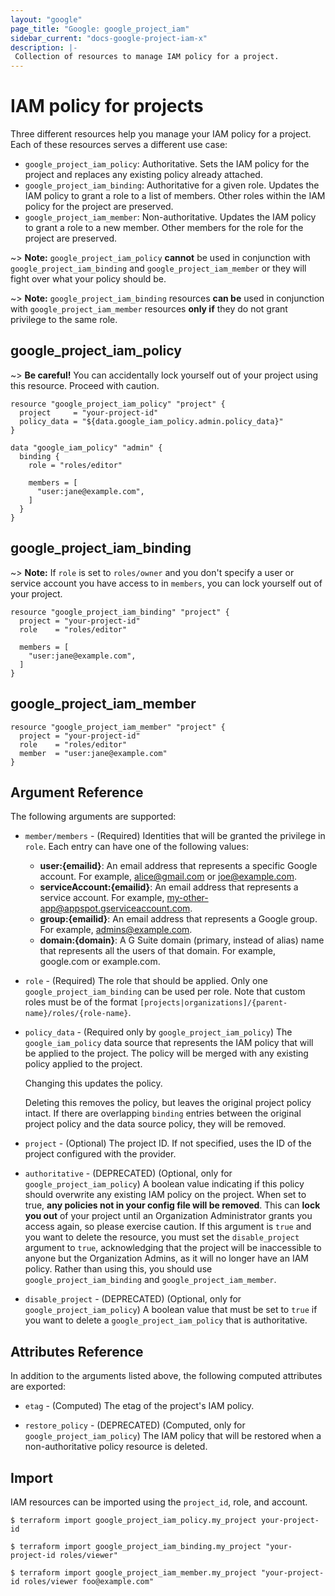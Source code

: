 ```yaml
---
layout: "google"
page_title: "Google: google_project_iam"
sidebar_current: "docs-google-project-iam-x"
description: |-
 Collection of resources to manage IAM policy for a project.
---
```


# IAM policy for projects

Three different resources help you manage your IAM policy for a project. Each of these resources serves a different use case:

* `google_project_iam_policy`: Authoritative. Sets the IAM policy for the project and replaces any existing policy already attached.
* `google_project_iam_binding`: Authoritative for a given role. Updates the IAM policy to grant a role to a list of members. Other roles within the IAM policy for the project are preserved.
* `google_project_iam_member`: Non-authoritative. Updates the IAM policy to grant a role to a new member. Other members for the role for the project are preserved.

~> **Note:** `google_project_iam_policy` **cannot** be used in conjunction with `google_project_iam_binding` and `google_project_iam_member` or they will fight over what your policy should be.

~> **Note:** `google_project_iam_binding` resources **can be** used in conjunction with `google_project_iam_member` resources **only if** they do not grant privilege to the same role.

## google\_project\_iam\_policy

~> **Be careful!** You can accidentally lock yourself out of your project
   using this resource. Proceed with caution.

```hcl
resource "google_project_iam_policy" "project" {
  project     = "your-project-id"
  policy_data = "${data.google_iam_policy.admin.policy_data}"
}

data "google_iam_policy" "admin" {
  binding {
    role = "roles/editor"

    members = [
      "user:jane@example.com",
    ]
  }
}
```

## google\_project\_iam\_binding

~> **Note:** If `role` is set to `roles/owner` and you don't specify a user or service account you have access to in `members`, you can lock yourself out of your project.

```hcl
resource "google_project_iam_binding" "project" {
  project = "your-project-id"
  role    = "roles/editor"

  members = [
    "user:jane@example.com",
  ]
}
```

## google\_project\_iam\_member

```hcl
resource "google_project_iam_member" "project" {
  project = "your-project-id"
  role    = "roles/editor"
  member  = "user:jane@example.com"
}
```

## Argument Reference

The following arguments are supported:

* `member/members` - (Required) Identities that will be granted the privilege in `role`.
  Each entry can have one of the following values:
  * **user:{emailid}**: An email address that represents a specific Google account. For example, alice@gmail.com or joe@example.com.
  * **serviceAccount:{emailid}**: An email address that represents a service account. For example, my-other-app@appspot.gserviceaccount.com.
  * **group:{emailid}**: An email address that represents a Google group. For example, admins@example.com.
  * **domain:{domain}**: A G Suite domain (primary, instead of alias) name that represents all the users of that domain. For example, google.com or example.com.

* `role` - (Required) The role that should be applied. Only one
    `google_project_iam_binding` can be used per role. Note that custom roles must be of the format
    `[projects|organizations]/{parent-name}/roles/{role-name}`.

* `policy_data` - (Required only by `google_project_iam_policy`) The `google_iam_policy` data source that represents
    the IAM policy that will be applied to the project. The policy will be
    merged with any existing policy applied to the project.

    Changing this updates the policy.

    Deleting this removes the policy, but leaves the original project policy
    intact. If there are overlapping `binding` entries between the original
    project policy and the data source policy, they will be removed.

* `project` - (Optional) The project ID. If not specified, uses the
    ID of the project configured with the provider.

* `authoritative` - (DEPRECATED) (Optional, only for `google_project_iam_policy`)
    A boolean value indicating if this policy
    should overwrite any existing IAM policy on the project. When set to true,
    **any policies not in your config file will be removed**. This can **lock
    you out** of your project until an Organization Administrator grants you
    access again, so please exercise caution. If this argument is `true` and you
    want to delete the resource, you must set the `disable_project` argument to
    `true`, acknowledging that the project will be inaccessible to anyone but the
    Organization Admins, as it will no longer have an IAM policy. Rather than using
    this, you should use `google_project_iam_binding` and
    `google_project_iam_member`.

* `disable_project` - (DEPRECATED) (Optional, only for `google_project_iam_policy`)
    A boolean value that must be set to `true`
    if you want to delete a `google_project_iam_policy` that is authoritative.
    
## Attributes Reference

In addition to the arguments listed above, the following computed attributes are
exported:

* `etag` - (Computed) The etag of the project's IAM policy.

* `restore_policy` - (DEPRECATED) (Computed, only for `google_project_iam_policy`)
    The IAM policy that will be restored when a
    non-authoritative policy resource is deleted.

## Import

IAM resources can be imported using the `project_id`, role, and account.

```
$ terraform import google_project_iam_policy.my_project your-project-id

$ terraform import google_project_iam_binding.my_project "your-project-id roles/viewer"

$ terraform import google_project_iam_member.my_project "your-project-id roles/viewer foo@example.com"
```
